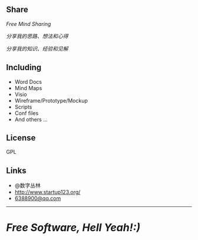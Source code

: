 ## Share
*Free Mind Sharing*

*分享我的思路、想法和心得*

*分享我的知识、经验和见解*

## Including
- Word Docs
- Mind Maps
- Visio
- Wireframe/Prototype/Mockup
- Scripts
- Conf files
- And others ...

## License
GPL



## Links
- @数字丛林
- <http://www.startup123.org/>
- <6388900@qq.com>

---
*Free Software, Hell Yeah!:)*
==



